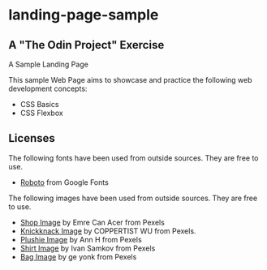 # landing-page-sample
## A "The Odin Project" Exercise
A Sample Landing Page

This sample Web Page aims to showcase and practice the following web development concepts:
- CSS Basics
- CSS Flexbox

## Licenses
The following fonts have been used from outside sources. They are free to use.
- [Roboto](https://fonts.google.com/specimen/Roboto) from Google Fonts

The following images have been used from outside sources. They are free to use.
- [Shop Image](https://www.pexels.com/photo/lighted-pendant-lights-inside-bar-2079438/) by Emre Can Acer from Pexels
- [Knickknack Image](https://www.pexels.com/photo/cat-figurine-incense-holder-on-white-background-15580437/) by COPPERTIST WU from Pexels.
- [Plushie Image](https://www.pexels.com/photo/brown-bear-plush-toy-on-bed-2815377/) by Ann H from Pexels
- [Shirt Image](https://www.pexels.com/photo/brown-bear-plush-toy-on-bed-2815377/) by Ivan Samkov from Pexels
- [Bag Image](https://www.pexels.com/photo/orange-and-black-leather-satchel-bag-1152077/) by ge yonk from Pexels
